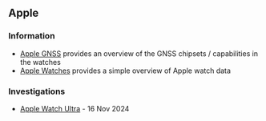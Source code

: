 ## Apple

### Information

- [Apple GNSS](gnss/README.md) provides an overview of the GNSS chipsets / capabilities in the watches
- [Apple Watches](watches/README.md) provides a simple overview of Apple watch data



### Investigations

- [Apple Watch Ultra](ultra/README.md) - 16 Nov 2024
